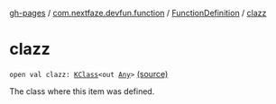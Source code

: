 [gh-pages](../../index.md) / [com.nextfaze.devfun.function](../index.md) / [FunctionDefinition](index.md) / [clazz](./clazz.md)

# clazz

`open val clazz: `[`KClass`](https://kotlinlang.org/api/latest/jvm/stdlib/kotlin.reflect/-k-class/index.html)`<out `[`Any`](https://kotlinlang.org/api/latest/jvm/stdlib/kotlin/-any/index.html)`>` [(source)](https://github.com/NextFaze/dev-fun/tree/master/devfun-annotations/src/main/java/com/nextfaze/devfun/function/FunctionDefinitions.kt#L46)

The class where this item was defined.

